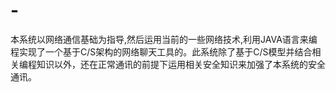 # -
本系统以网络通信基础为指导,然后运用当前的一些网络技术,利用JAVA语言来编程实现了一个基于C/S架构的网络聊天工具的。此系统除了基于C/S模型并结合相关编程知识以外，还在正常通讯的前提下运用相关安全知识来加强了本系统的安全通讯。
